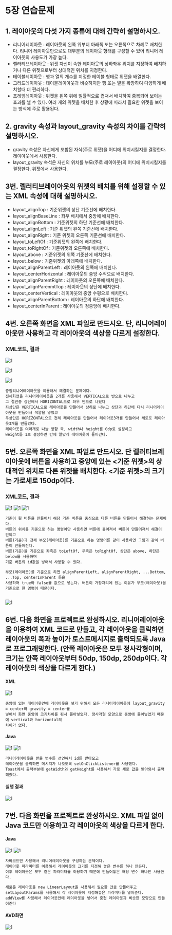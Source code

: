 # 5장 연습문제
## 1. 레이아웃의 다섯 가지 종류에 대해 간략히 설명하시오.
* 리니어레이아웃 : 레이아웃의 왼쪽 위부터 아래쪽 또는 오른쪽으로 차례로 배치한다.
리니어 레이아웃만으로도 대부분의 레이아웃 형태를 구성할 수 있어 리니어 레이아웃의 사용도가 가장 높다.
* 렐러티브레이아웃 : 위젯 자신이 속한 레이아웃의 상하좌우 위치를 지정하여 배치하거나 다른 위젯으로부터 상대적인 위치를 지정한다.
* 테이블레이아웃 : 행과 열의 개수를 지정한 테이블 형태로 위젯을 배열한다.
* 그리드레이아웃 : 테이블레이아웃과 비슷하지만 행 또는 열을 확장하여 다양하게 배치할때 더 편리하다.
* 프레임레이아웃 : 위젯을 왼쪽 위에 일률적으로 겹쳐서 배치하여 중복되어 보이는 효과를 낼 수 있다. 여러 개의 위젯을 배치한 후 상황에 따라서 필요한 위젯을 보이는 방식에 주로 활용된다.


## 2. gravity 속성과 layout_gravity 속성의 차이를 간략히 설명하시오.
* gravity 속성은 자신에게 포함된 자식(주로 위젯)을 어디에 위치시킬지를 결정한다. 레이아웃에서 사용한다.
* layout_gravity 속석은 자신의 위치를 부모(주로 레이아웃)의 어디에 위치시킬지를 결정한다. 위젯에서 사용한다.


## 3번. 렐러티브레이아웃의 위젯의 배치를 위해 설정할 수 있는 XML 속성에 대해 설명하시오.
* layout_alignTop : 기준위젯의 상단 기준선에 배치한다.
* layout_alignBaseLine : 좌우 배치에서 중앙에 배치한다.
* layout_alignBottom : 기준위젯의 하단 기준선에 배치한다.
* layout_alignLeft : 기준 위젯의 왼쪽 기준선에 배치한다.
* layout_alignRight : 기준 위젯의 오른쪽 기준선에 배치한다.
* layout_toLeftOf : 기준위젯의 왼쪽에 배치한다.
* layout_toRightOf : 기준위젯의 오른쪽에 배치한다.
* layout_above : 기준위젯의 위쪽 기준선에 배치한다.
* layout_below : 기준위젯의 아래쪽에 배치한다.
* layout_alignParentLeft : 레이아웃의 왼쪽에 배치한다.
* layout_centerHorizontal : 레이아웃의 중앙 수직으로 배치한다.
* layout_alignParentRight : 레이아웃의 오른쪽에 배치한다.
* layout_alignParenmtTop : 레이아웃의 상단에 배치한다.
* layout_centerVertical : 레이아웃의 중앙 수평으로 배치한다.
* layout_alignParentBottom : 레이아웃의 하단에 배치한다.
* layout_centerInParent : 레이아웃의 정중앙에 배치한다.



## 4번. 오른쪽 화면을 XML 파일로 만드시오. 단, 리니어레이아웃만 사용하고 각 레이아웃의 색상을 다르게 설정한다.

### XML코드, 결과

![1](/5section/5section4-1.jpg)

![1](/5section/5section4-2.jpg)

![1](/5section/5section4-3.jpg)

```
중첩리니어레이아웃을 이용해서 해결하는 문제이다.
전체화면을 리니어레이아웃을 2개를 사용해서 VERTICAL으로 반으로 나누고
그 절반중 상단에서 HORIZONTAL으로 좌우 반으로 나눴다
좌상단은 VERTICAL으로 레이아웃을 만들어서 상하로 나누고 상단과 하단에 다시 리니어레이아웃을 만들어서 색깔을 넣었고
우상단은 HORIZONTAL으로 전체 레이아웃을 만들어서 레이아웃3개를 만들어서 세로로 레이아웃3개를 만들었다. 
레이아웃을 여러개로 나눌 방향 즉, width나 height를 0dp로 설정하고
weight를 1로 설정하면 칸에 알맞게 레이아웃이 들어간다.
```


## 5번. 오른쪽 화면을 XML 파일로 만드시오. 단 렐러티브레이아웃에 버튼을 사용하고 중앙에 있는 <기준 위젯>의 상대적인 위치로 다른 위젯을 배치한다. <기준 위젯>의 크기는 가로세로 150dp이다.

### XML코드, 결과
![1](/5section/5section5-1.jpg)
![1](/5section/5section5-2.jpg)
![1](/5section/5section5-3.jpg)

```
기준이 될 버튼을 만들어서 해당 기준 버튼을 중심으로 다른 버튼을 만들어서 해결하는 문제이다.
버튼의 위치를 기준으로 하는 명령어만 사용하면 버튼에 붙어져서 버튼이 만들어져서 해결이 안되고
버튼(기준)과 전체 부모(레이아웃)를 기준으로 하는 명령어를 같이 사용하면 그림과 같이 버튼이 만들어진다.
버튼(기준)을 기준으로 좌측은 toLeftOf, 우측은 toRightOf, 상단은 above, 하단은 below를 사용하며
기준 버튼의 id값을 넣어서 사용할 수 있다.

부모(레이아웃)를 기준으로 하면 alignParentLeft, alignParentRight, ...Bottom, ...Top, centerInParent 등을
사용하며 true와 false를 값으로 넣는다. 버튼이 가장자리에 있는 이유가 부모(레이아웃)을 기준으로 한 명령어 때문이다.


```

![1](/Chap5Prac/5_1D.JPG)


## 6번. 다음 화면을 프로젝트로 완성하시오. 리니어레이아웃을 이용하여 XML 코드로 만들고, 각 레이아웃을 클릭하면 레이아웃의 폭과 높이가 토스트메시지로 출력되도록 Java로 프로그래밍한다. (안쪽 레이아웃은 모두 정사각형이며, 크기는 안쪽 레이아웃부터 50dp, 150dp, 250dp이다. 각 레이아웃의 색상을 다르게 한다.)
#### XML
![1](/Chap5Prac/6_1X.JPG)
```
중앙에 있는 레이아웃안에 레이아웃을 넣기 위해서 모든 리니어레이아웃에 layout_gravity = center와 gravity = center를
넣어서 화면 중앙에 크기차이를 줘서 몰아넣었다. 정사각형 모양으로 중앙에 몰아넣었기 때문에 vertical과 horizontal의
차이가 없다.
```
#### Java
![1](/Chap5Prac/6_1J.JPG)
![1](/Chap5Prac/6_2J.JPG)
```
리니어레이아웃을 받을 변수를 선언해서 id를 받아오고
레이아웃을 클릭하면 메시지가 나오도록 setOnClickListener를 사용했다.
Toast에서 출력부분에 getWidth와 getHeight를 사용해서 가로 세로 값을 받아와서 출력해줬다.
```

#### 실행 결과
![1](/Chap5Prac/6_1E.gif)


## 7번. 다음 화면을 프로젝트로 완성하시오. XML 파일 없이 Java 코드만 이용하고 각 레이아웃의 색상을 다르게 한다.

#### Java
![1](/Chap5Prac/7_1J.JPG)
![1](/Chap5Prac/7_2J.JPG)
```
자바코드만 사용해서 리니어레이아웃을 구성하는 문제이다.
레이아웃 파라미터를 이용해서 레이아웃의 크기를 지정해 놓은 변수를 하나 만든다.
이후 레이아웃은 모두 같은 파라미터를 이용하기 때문에 만들어놓은 해당 변수 하나만 사용한다.

새로운 레이아웃을 new LinearLayout을 사용해서 필요한 만큼 만들어주고
setLayoutParams를 사용해서 각 레이아웃에 지정해놓은 파라미터를 넣어준다.
addView를 사용해서 레이아웃안에 레이아웃을 넣어서 중첩 레이아웃과 비슷한 모양으로 만들어준다

```
#### AVD화면
![1](/Chap5Prac/7_1E.JPG)
